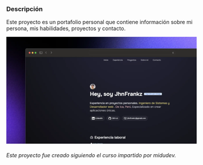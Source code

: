 ### Descripción

Este proyecto es un portafolio personal que contiene información sobre mi persona, mis habilidades, proyectos y contacto.

![alt text](public/projects/porfolio-dev.webp)

###### Este proyecto fue creado siguiendo el curso impartido por midudev.
